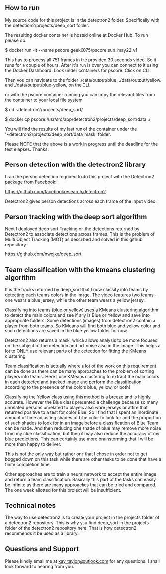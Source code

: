 ## How to run

My source code for this project is in the detectron2 folder. Specifically with the detection2/projects/deep_sort folder.

The resulting docker container is hosted online at Docker Hub. To run please do:

$ docker run -it --name pscore geek0075/pscore:sun_may22_v1

This has to process all 751 frames in the provided 30 seconds video. So it runs for a couple of hours. After it's run is over you can connect to it using the Docker Dashboard. Look under containers for pscore. Click on CLI. 

Then you can navigate to the folder ./data/output/blue, ./data/output/yellow, and ./data/output/blue-yellow, on the CLI. 

or with the pscore container running you can copy the relevant files from the container to your local file system:

$ cd ~detectron2/projects/deep_sort/

$ docker cp pscore:/usr/src/app/detectron2/projects/deep_sort/data ./

You will find the results of my last run of the container under the '~detectron2/projects/deep_sort/data_mask' folder.

Please NOTE that the above is a work in progress until the deadline for the test elapses. Thanks.

## Person detection with the detectron2 library

I ran the person detection required to do this project with the Detectron2 package from Facebook: 

https://github.com/facebookresearch/detectron2

Detectron2 gives person detections across each frame of the input video.

## Person tracking with the deep sort algorithm

Next I deployed deep sort Tracking on the detections returned by Detectron2 to associate detections across frames. This is the problem of Multi Object Tracking (MOT) as described and solved in this github repository.

https://github.com/nwojke/deep_sort

## Team classification with the kmeans clustering algorithm

It is the tracks returned by deep_sort that I now classify into teams by detecting each teams colors in the image. The video features two teams - one wears a blue jersey, while the other team wears a yellow jersey.

Classifying into teams (blue or yellow) uses a KMeans clustering algorithm to detect the main colors and see if any is Blue or Yellow and save into appropriate folders. Some detections (images) from detectron2 contain a player from both teams. So KMeans will find both blue and yellow color and such detections are saved in the blue-yellow folder for now.

Detectron2 also returns a mask, which allows analysis to be more focused on the subject of the detection and not noise also in the image. This helps a lot to ONLY use relevant parts of the detection for fitting the KMeans clustering.

Team classification is actually where a lot of the work on this requirement can be done as there can be many approaches to the problem of sorting players into teams. Here I use KMeans clustering to extract the main colors in each detected and tracked image and perform the classification according to the presence of the colors blue, yellow, or both!

Classifying the Yellow class using this method is a breeze and is highly accurate. However the Blue class presented a challenge because so many unrelated persons unrelated to players also wore jerseys or attire that returned positive to a test for color Blue! So I find that I spent an inordinate amount of time adjusting shades of blue color to look for and the proportion of such shades to look for in an image before a classification of Blue Team can be made. And then reducing one shade of blue may remove more noise from my clue classification, but then it may also reduce the accuracy of my blue predictions. This can certainly use more brainstorming that I will be more than happy to deliver.

This is not the only way but rather one that I chose in order not to get bogged down on this task while there are other tasks to be done that have a finite completion time.

Other approaches are to train a neural network to accept the entire image and return a team classification. Basically this part of the tasks can easily be infinite as there are many approaches that can be tried and compared. The one week allotted for this project will be insufficient.

## Technical notes

The way to use detectron2 is to create your project in the projects folder of a detectron2 repository. This is why you find deep_sort in the projects folder of the detectron2 repository here. That is how detectron2 recommends it be used as a library.

## Questions and Support

Please kindly email me at kay_taylor@outlook.com for any questions. I shall look forward to hearing from you.